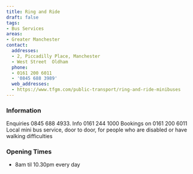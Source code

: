 ```yaml
---
title: Ring and Ride
draft: false
tags:
- Bus Services
areas:
- Greater Manchester
contact:
  addresses:
  - 2, Piccadilly Place, Manchester
  - West Street  Oldham
  phone:
  - 0161 200 6011
  - '0845 688 3989'
  web_addresses:
  - https://www.tfgm.com/public-transport/ring-and-ride-minibuses
---
```


### Information
Enquiries 0845 688 4933.   Info 0161 244 1000
Bookings on 0161 200 6011
Local mini bus service, door to door, for people
who are disabled or have walking difficulties

### Opening Times
* 8am til 10.30pm every day

